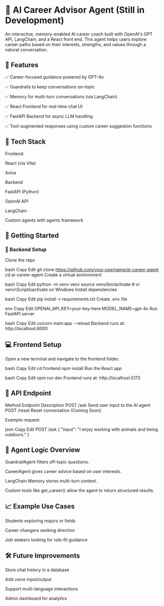 # 🧠 AI Career Advisor Agent (Still in Development)

An interactive, memory-enabled AI career coach built with OpenAI's GPT API, LangChain, and a React front end. This agent helps users explore career paths based on their interests, strengths, and values through a natural conversation.

## 🚀 Features
✅ Career-focused guidance powered by GPT-4o

✅ Guardrails to keep conversations on-topic

✅ Memory for multi-turn conversations (via LangChain)

✅ React Frontend for real-time chat UI

✅ FastAPI Backend for async LLM handling

✅ Tool-augmented responses using custom career suggestion functions

## 🧱 Tech Stack
Frontend

React (via Vite)

Axios

Backend

FastAPI (Python)

OpenAI API

LangChain

Custom agents with agents framework



## 🧪 Getting Started
### 🔧 Backend Setup
Clone the repo

bash
Copy
Edit
git clone https://github.com/your-username/ai-career-agent
cd ai-career-agent
Create a virtual environment

bash
Copy
Edit
python -m venv venv
source venv/bin/activate  # or venv\Scripts\activate on Windows
Install dependencies

bash
Copy
Edit
pip install -r requirements.txt
Create .env file

env
Copy
Edit
OPENAI_API_KEY=your-key-here
MODEL_NAME=gpt-4o
Run FastAPI server

bash
Copy
Edit
uvicorn main:app --reload
Backend runs at: http://localhost:8000

## 💻 Frontend Setup
Open a new terminal and navigate to the frontend folder.

bash
Copy
Edit
cd frontend
npm install
Run the React app

bash
Copy
Edit
npm run dev
Frontend runs at: http://localhost:5173

## 📡 API Endpoint
Method	Endpoint	Description
POST	/ask	Send user input to the AI agent
POST	/reset	 Reset conversation (Coming Soon)

Example request:

json
Copy
Edit
POST /ask
{
  "input": "I enjoy working with animals and being outdoors."
}
## 🤖 Agent Logic Overview
GuardrailAgent filters off-topic questions.

CareerAgent gives career advice based on user interests.

LangChain Memory stores multi-turn context.

Custom tools like get_career() allow the agent to return structured results.

## 📈 Example Use Cases
Students exploring majors or fields

Career changers seeking direction

Job seekers looking for role-fit guidance

## 🛠 Future Improvements
 Store chat history in a database

 Add voice input/output

 Support multi-language interactions

 Admin dashboard for analytics
